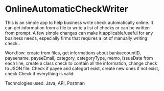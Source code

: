 # OnlineAutomaticCheckWriter
This is an simple app to help business write check automatically online. It can get information from a file to write a list of checks or can be written from prompt. A few simple changes can make it applicable/useful for any business needs, especially firms that requires a lot of manually writing check..

Workflow: create from files, get informations about bankaccountID, payeename, payeeEmail, category, categoryType, memo, issueDate from each line, create a class check to contain all the information, change check to JSON file. Check if payee and categort exist, create new ones if not exist, check Check if everything is valid. 

Technologies used: Java, API, Postman

